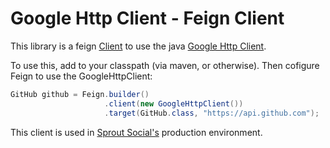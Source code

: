 # Google Http Client - Feign Client

This library is a feign [Client](https://github.com/OpenFeign/feign/blob/master/core/src/main/java/feign/Client.java) to use the java [Google Http Client](https://github.com/googleapis/google-http-java-client).

To use this, add to your classpath (via maven, or otherwise). Then cofigure Feign to use the GoogleHttpClient:

```java
GitHub github = Feign.builder()
                     .client(new GoogleHttpClient())
                     .target(GitHub.class, "https://api.github.com");
```

This client is used in [Sprout Social's](http://sproutsocial.com) production environment.
